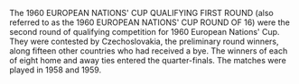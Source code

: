 The 1960 EUROPEAN NATIONS' CUP QUALIFYING FIRST ROUND (also referred to as the 1960 EUROPEAN NATIONS' CUP ROUND OF 16) were the second round of qualifying competition for 1960 European Nations' Cup. They were contested by Czechoslovakia, the preliminary round winners, along fifteen other countries who had received a bye. The winners of each of eight home and away ties entered the quarter-finals. The matches were played in 1958 and 1959.
